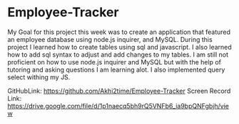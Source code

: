 # Employee-Tracker

My Goal for this project this week was to create an application that featured an employee database using node.js inquirer, and MySQL. 
During this project I learned how to create tables using sql and javascript. I also learned how to add sql syntax to adjust and add changes to my tables. I am still not proficient on how to use node.js inquirer and MySQL but with the help of tutoring and asking questions I am learning alot. I also implemented query select withing my JS.

GitHubLink: https://github.com/Akhi2time/Employee-Tracker
Screen Record Link: https://drive.google.com/file/d/1p1naecq5bh9rQ5VNFb6_ia9bpQNFgbjh/view
